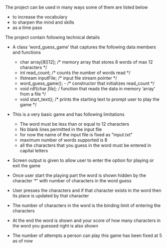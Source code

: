 The project can be used in many ways some of them are listed below
- to increase the vocabulary
- to sharpen the mind and skills 
- as a time pass

The project contain following technical details
- A class ‘word_guess_game’ that captures the following data members and functions
	- char array[8][12]; /* memory array that stores 8 words of max 12 characters */
	- int read_count; /* counts the number of words read */
	- ifstream inputFile; /* input file stream pointer */
	- word_guess_game(); - /* constructor that initializes read_count */
	- void rdf(char *file); /* function that reads the data in memory ‘array’ from a file */
	- void start_text(); /* prints the starting text to prompt user to play the game */

- This is a very basic game and has following limitations
	- The word must be less than or equal to 12 characters
	- No blank lines permitted in the input file
	- for now the name of the input file is fixed as "input.txt"
	- maximum number of words supported is 8
	- all the characters that you guess in the word must be entered in capital letters

- Screen output is given to allow user to enter the option for playing or exit the game

- Once user start the playing part the word is shown hidden by the character ‘*’ with number of characters in the word guess

- User presses the characters and if that character exists in the word then its place is updated by that character

- The number of characters in the word is the binding limit of entering the characters

- At the end the word is shown and your score of how many characters in the word you guessed right is also shown

- The number of attempts a person can play this game has been fixed at 5 as of now
